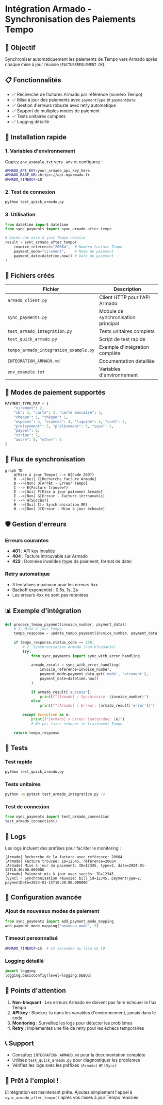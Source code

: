 # Intégration Armado - Synchronisation des Paiements Tempo

## 🎯 Objectif

Synchroniser automatiquement les paiements de Tempo vers Armado après chaque mise à jour réussie (`FACTUREREGLEMENT OK`).

## 📋 Fonctionnalités

- ✅ Recherche de factures Armado par référence (numéro Tempo)
- ✅ Mise à jour des paiements avec `paymentType` et `paymentDate`
- ✅ Gestion d'erreurs robuste avec retry automatique
- ✅ Support de multiples modes de paiement
- ✅ Tests unitaires complets
- ✅ Logging détaillé

## 🚀 Installation rapide

### 1. Variables d'environnement

Copiez `env_example.txt` vers `.env` et configurez :

```bash
ARMADO_API_KEY=your_armado_api_key_here
ARMADO_BASE_URL=https://api.myarmado.fr
ARMADO_TIMEOUT=10
```

### 2. Test de connexion

```bash
python test_quick_armado.py
```

### 3. Utilisation

```python
from datetime import datetime
from sync_payments import sync_armado_after_tempo

# Après une mise à jour Tempo réussie
result = sync_armado_after_tempo(
    invoice_reference="20664",  # Numéro facture Tempo
    payment_mode="virement",    # Mode de paiement
    payment_date=datetime.now() # Date de paiement
)
```

## 📁 Fichiers créés

| Fichier | Description |
|---------|-------------|
| `armado_client.py` | Client HTTP pour l'API Armado |
| `sync_payments.py` | Module de synchronisation principal |
| `test_armado_integration.py` | Tests unitaires complets |
| `test_quick_armado.py` | Script de test rapide |
| `tempo_armado_integration_example.py` | Exemple d'intégration complète |
| `INTEGRATION_ARMADO.md` | Documentation détaillée |
| `env_example.txt` | Variables d'environnement |

## 🔧 Modes de paiement supportés

```python
PAYMENT_TYPE_MAP = {
    "virement": 2,
    "cb": 3, "carte": 3, "carte bancaire": 3,
    "cheque": 1, "chèque": 1,
    "especes": 4, "espèces": 4, "liquide": 4, "cash": 4,
    "prelevement": 5, "prélèvement": 5, "sepa": 5,
    "paypal": 6,
    "stripe": 7,
    "autre": 8, "other": 8
}
```

## 🔄 Flux de synchronisation

```mermaid
graph TD
    A[Mise à jour Tempo] --> B{Code 200?}
    B -->|Oui| C[Recherche facture Armado]
    B -->|Non| D[Arrêt - Erreur Tempo]
    C --> E{Facture trouvée?}
    E -->|Oui| F[Mise à jour paiement Armado]
    E -->|Non| G[Erreur - Facture introuvable]
    F --> H{Succès?}
    H -->|Oui| I[✓ Synchronisation OK]
    H -->|Non| J[Erreur - Mise à jour échouée]
```

## 🛡️ Gestion d'erreurs

### Erreurs courantes

- **401** : API key invalide
- **404** : Facture introuvable sur Armado
- **422** : Données invalides (type de paiement, format de date)

### Retry automatique

- 3 tentatives maximum pour les erreurs 5xx
- Backoff exponentiel : 0.5s, 1s, 2s
- Les erreurs 4xx ne sont pas retentées

## 📊 Exemple d'intégration

```python
def process_tempo_payment(invoice_number, payment_data):
    # 1. Mise à jour Tempo
    tempo_response = update_tempo_payment(invoice_number, payment_data)
    
    if tempo_response.status_code == 200:
        # 2. Synchronisation Armado (non-bloquante)
        try:
            from sync_payments import sync_with_error_handling
            
            armado_result = sync_with_error_handling(
                invoice_reference=invoice_number,
                payment_mode=payment_data.get('mode', 'virement'),
                payment_date=datetime.now()
            )
            
            if armado_result['success']:
                print(f"[Armado] ✓ Synchronisé: {invoice_number}")
            else:
                print(f"[Armado] ✗ Erreur: {armado_result['error']}")
                
        except Exception as e:
            print(f"[Armado] ✗ Erreur inattendue: {e}")
            # Ne pas faire échouer le traitement Tempo
    
    return tempo_response
```

## 🧪 Tests

### Test rapide
```bash
python test_quick_armado.py
```

### Tests unitaires
```bash
python -m pytest test_armado_integration.py -v
```

### Test de connexion
```python
from sync_payments import test_armado_connection
test_armado_connection()
```

## 📝 Logs

Les logs incluent des préfixes pour faciliter le monitoring :

```
[Armado] Recherche de la facture avec référence: 20664
[Armado] Facture trouvée: ID=12345, référence=20664
[Armado] Mise à jour du paiement: ID=12345, type=2, date=2024-01-15T10:30:00.000000
[Armado] Paiement mis à jour avec succès: ID=12345
[Sync] ✓ Synchronisation réussie: bill_id=12345, paymentType=2, paymentDate=2024-01-15T10:30:00.000000
```

## 🔧 Configuration avancée

### Ajout de nouveaux modes de paiement

```python
from sync_payments import add_payment_mode_mapping
add_payment_mode_mapping('nouveau_mode', 9)
```

### Timeout personnalisé

```bash
ARMADO_TIMEOUT=15  # 15 secondes au lieu de 10
```

### Logging détaillé

```python
import logging
logging.basicConfig(level=logging.DEBUG)
```

## 🚨 Points d'attention

1. **Non-bloquant** : Les erreurs Armado ne doivent pas faire échouer le flux Tempo
2. **API key** : Stockez-la dans les variables d'environnement, jamais dans le code
3. **Monitoring** : Surveillez les logs pour détecter les problèmes
4. **Retry** : Implémentez une file de retry pour les échecs temporaires

## 📞 Support

- Consultez `INTEGRATION_ARMADO.md` pour la documentation complète
- Utilisez `test_quick_armado.py` pour diagnostiquer les problèmes
- Vérifiez les logs avec les préfixes `[Armado]` et `[Sync]`

## 🎉 Prêt à l'emploi !

L'intégration est maintenant prête. Ajoutez simplement l'appel à `sync_armado_after_tempo()` après vos mises à jour Tempo réussies.
